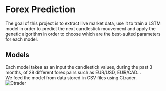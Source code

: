 # Forex Prediction
The goal of this project is to extract live market data, use it to train a LSTM model in order to predict the next candlestick mouvement and apply the genetic algorithm in order to choose which are the best-suited parameters for each model.<br />
## Models
Each model takes as an input the candlestick values, during the past 3 months, of 28 different forex pairs such as EUR/USD, EUR/CAD...<br />
We feed the model from data stored in CSV files using Ctrader.<br />
![Ctrader](https://forexclub.pl/wp-content/uploads/2020/01/ctrader-opinie.jpg)
